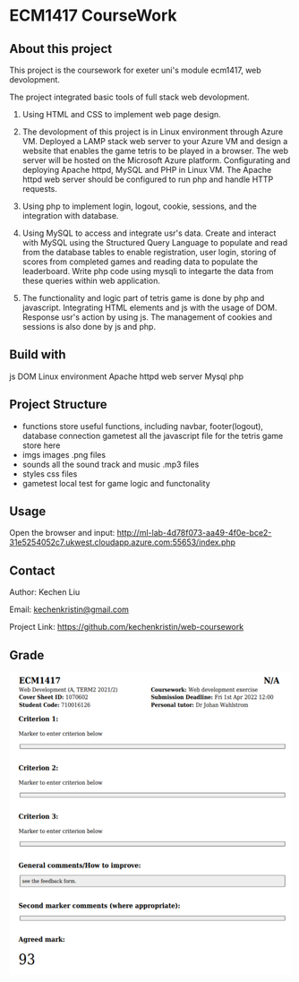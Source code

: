 #  ECM1417 CourseWork


##  About this project

This project is the coursework for exeter uni's module ecm1417, web devolopment.

The project integrated basic tools of full stack web devolopment. 

1. Using HTML and CSS to implement web page design.

2. The devolopment of this project is in Linux environment through Azure VM. Deployed a LAMP stack web server to your Azure VM and design a website that enables the game tetris to be played in a browser. The web server will be hosted on the Microsoft Azure platform. Configurating and deploying Apache httpd, MySQL and PHP in Linux VM.  The Apache httpd web server should be configured to run php and handle HTTP requests.

3. Using php to implement login, logout, cookie, sessions, and the integration with database.

4. Using MySQL to access and integrate usr's data. Create and interact with MySQL using the Structured Query Language to populate and read from the database tables to enable registration, user login, storing of scores from completed games and reading data to populate the leaderboard. Write php code using mysqli to integarte the data from these queries within web application. 

5. The functionality and logic part of tetris game is done by php and javascript. Integrating HTML elements and js with the usage of DOM. Response usr's action by using js. The management of cookies and sessions is also done by js and php.

## Build with
js DOM
Linux environment
Apache httpd web server
Mysql
php


## Project Structure
- functions 
store useful functions, including navbar, footer(logout), database connection gametest all the javascript file for the tetris game store here 
- imgs images .png files
- sounds
 all the sound track and music .mp3 files
- styles css files
- gametest
local test for game logic and functonality


## Usage
Open the browser and input: 
 http://ml-lab-4d78f073-aa49-4f0e-bce2-31e5254052c7.ukwest.cloudapp.azure.com:55653/index.php

## Contact
Author: Kechen Liu

Email: kechenkristin@gmail.com

Project Link: https://github.com/kechenkristin/web-coursework

## Grade
![avatar](https://github.com/kechenkristin/imagesGitHub/blob/main/projects/web_result.png)


